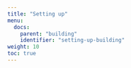 ```yaml
---
title: "Setting up"
menu:
  docs:
    parent: "building"
    identifier: "setting-up-building"
weight: 10
toc: true
---
```

